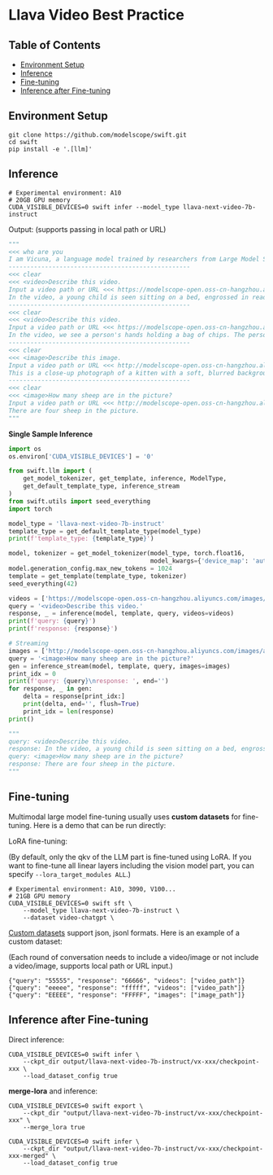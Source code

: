 # Llava Video Best Practice

## Table of Contents
- [Environment Setup](#environment-setup)
- [Inference](#inference)
- [Fine-tuning](#fine-tuning)
- [Inference after Fine-tuning](#inference-after-fine-tuning)

## Environment Setup
```shell
git clone https://github.com/modelscope/swift.git
cd swift
pip install -e '.[llm]'
```

## Inference
```shell
# Experimental environment: A10
# 20GB GPU memory
CUDA_VISIBLE_DEVICES=0 swift infer --model_type llava-next-video-7b-instruct
```

Output: (supports passing in local path or URL)
```python
"""
<<< who are you
I am Vicuna, a language model trained by researchers from Large Model Systems Organization (LMSYS).
--------------------------------------------------
<<< clear
<<< <video>Describe this video.
Input a video path or URL <<< https://modelscope-open.oss-cn-hangzhou.aliyuncs.com/images/baby.mp4
In the video, a young child is seen sitting on a bed, engrossed in reading a book. The child is wearing glasses and appears to be enjoying the book. The bed is covered with a white blanket, and there are some toys scattered around the room. The child's focus on the book suggests that they are deeply immersed in the story. The room appears to be a comfortable and cozy space, with the child's playful demeanor adding to the overall warmth of the scene.
--------------------------------------------------
<<< clear
<<< <video>Describe this video.
Input a video path or URL <<< https://modelscope-open.oss-cn-hangzhou.aliyuncs.com/images/fire.mp4
In the video, we see a person's hands holding a bag of chips. The person is standing in front of a fire pit, which is surrounded by a wooden fence. The fire pit is filled with wood, and there is a small fire burning in it. The person is holding the bag of chips over the fire pit, and we can see the flames from the fire reflected on the bag. The person then opens the bag and throws the chips onto the fire, causing them to sizzle and pop as they land on the burning wood. The sound of the chips hitting the fire can be heard clearly in the video. Overall, the video captures a simple yet satisfying moment of someone enjoying a snack while surrounded by the warmth and light of a fire pit.
--------------------------------------------------
<<< clear
<<< <image>Describe this image.
Input a video path or URL <<< http://modelscope-open.oss-cn-hangzhou.aliyuncs.com/images/cat.png
This is a close-up photograph of a kitten with a soft, blurred background. The kitten has a light brown coat with darker brown stripes and patches, typical of a calico pattern. Its eyes are wide open, and its nose is pink, which is common for young kittens. The kitten's whiskers are visible, and its ears are perked up, suggesting alertness. The image has a shallow depth of field, with the kitten in focus and the background out of focus, creating a bokeh effect.
--------------------------------------------------
<<< clear
<<< <image>How many sheep are in the picture?
Input a video path or URL <<< http://modelscope-open.oss-cn-hangzhou.aliyuncs.com/images/animal.png
There are four sheep in the picture.
"""
```

**Single Sample Inference**

```python
import os
os.environ['CUDA_VISIBLE_DEVICES'] = '0'

from swift.llm import (
    get_model_tokenizer, get_template, inference, ModelType,
    get_default_template_type, inference_stream
)
from swift.utils import seed_everything
import torch

model_type = 'llava-next-video-7b-instruct'
template_type = get_default_template_type(model_type)
print(f'template_type: {template_type}')

model, tokenizer = get_model_tokenizer(model_type, torch.float16,
                                       model_kwargs={'device_map': 'auto'})
model.generation_config.max_new_tokens = 1024
template = get_template(template_type, tokenizer)
seed_everything(42)

videos = ['https://modelscope-open.oss-cn-hangzhou.aliyuncs.com/images/baby.mp4']
query = '<video>Describe this video.'
response, _ = inference(model, template, query, videos=videos)
print(f'query: {query}')
print(f'response: {response}')

# Streaming
images = ['http://modelscope-open.oss-cn-hangzhou.aliyuncs.com/images/animal.png']
query = '<image>How many sheep are in the picture?'
gen = inference_stream(model, template, query, images=images)
print_idx = 0
print(f'query: {query}\nresponse: ', end='')
for response, _ in gen:
    delta = response[print_idx:]
    print(delta, end='', flush=True)
    print_idx = len(response)
print()

"""
query: <video>Describe this video.
response: In the video, a young child is seen sitting on a bed, engrossed in reading a book. The child is wearing a pair of glasses, which adds a touch of innocence to the scene. The child's focus is entirely on the book, indicating a sense of curiosity and interest in the content. The bed, covered with a white blanket, provides a cozy and comfortable setting for the child's reading session. The video captures a simple yet beautiful moment of a child's learning and exploration.
query: <image>How many sheep are in the picture?
response: There are four sheep in the picture.
"""
```


## Fine-tuning
Multimodal large model fine-tuning usually uses **custom datasets** for fine-tuning. Here is a demo that can be run directly:

LoRA fine-tuning:

(By default, only the qkv of the LLM part is fine-tuned using LoRA. If you want to fine-tune all linear layers including the vision model part, you can specify `--lora_target_modules ALL`.)
```shell
# Experimental environment: A10, 3090, V100...
# 21GB GPU memory
CUDA_VISIBLE_DEVICES=0 swift sft \
    --model_type llava-next-video-7b-instruct \
    --dataset video-chatgpt \
```

[Custom datasets](../LLM/Customization.md#-Recommended-Command-line-arguments) support json, jsonl formats. Here is an example of a custom dataset:

(Each round of conversation needs to include a video/image or not include a video/image, supports local path or URL input.)

```jsonl
{"query": "55555", "response": "66666", "videos": ["video_path"]}
{"query": "eeeee", "response": "fffff", "videos": ["video_path"]}
{"query": "EEEEE", "response": "FFFFF", "images": ["image_path"]}
```


## Inference after Fine-tuning
Direct inference:
```shell
CUDA_VISIBLE_DEVICES=0 swift infer \
    --ckpt_dir output/llava-next-video-7b-instruct/vx-xxx/checkpoint-xxx \
    --load_dataset_config true
```

**merge-lora** and inference:
```shell
CUDA_VISIBLE_DEVICES=0 swift export \
    --ckpt_dir "output/llava-next-video-7b-instruct/vx-xxx/checkpoint-xxx" \
    --merge_lora true

CUDA_VISIBLE_DEVICES=0 swift infer \
    --ckpt_dir "output/llava-next-video-7b-instruct/vx-xxx/checkpoint-xxx-merged" \
    --load_dataset_config true
```
